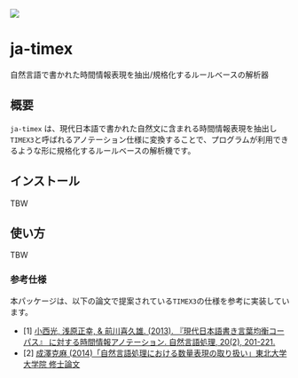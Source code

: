 ![](docs/docs/img/logo_title_wide.png)

# ja-timex

自然言語で書かれた時間情報表現を抽出/規格化するルールベースの解析器

## 概要
`ja-timex` は、現代日本語で書かれた自然文に含まれる時間情報表現を抽出し`TIMEX3`と呼ばれるアノテーション仕様に変換することで、プログラムが利用できるような形に規格化するルールベースの解析機です。

## インストール
TBW

## 使い方
TBW


### 参考仕様
本パッケージは、以下の論文で提案されている`TIMEX3`の仕様を参考に実装しています。

- [1] [小西光, 浅原正幸, & 前川喜久雄. (2013). 『現代日本語書き言葉均衡コーパス』 に対する時間情報アノテーション. 自然言語処理, 20(2), 201-221.](https://www.jstage.jst.go.jp/article/jnlp/20/2/20_201/_article/-char/ja/)
- [2] [成澤克麻 (2014)「自然言語処理における数量表現の取り扱い」東北大学大学院 修士論文](http://www.cl.ecei.tohoku.ac.jp/publications/2015/mthesis2013_narisawa_submitted.pdf)
